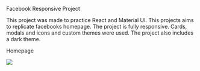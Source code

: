 Facebook Responsive Project

This project was made to practice React and Material UI. This projects aims to replicate facebooks homepage. The project is fully responsive. Cards, modals and icons and custom themes were used. The project also includes a dark theme.

Homepage


![](https://github.com/Juliaxtran/facebook_responsive_project/blob/main/facebook.gif?raw=true)



